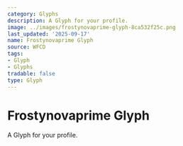 ```yaml
---
category: Glyphs
description: A Glyph for your profile.
image: ../images/frostynovaprime-glyph-8ca532f25c.png
last_updated: '2025-09-17'
name: Frostynovaprime Glyph
source: WFCD
tags:
- Glyph
- Glyphs
tradable: false
type: Glyph
---
```


# Frostynovaprime Glyph

A Glyph for your profile.

